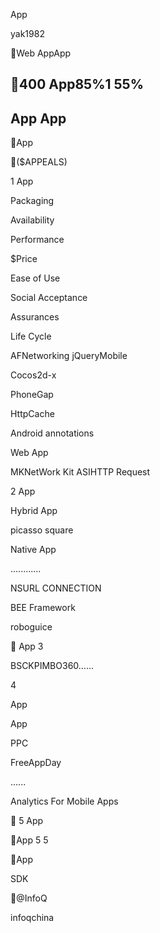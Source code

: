  App



  yak1982




Web AppApp














400
App85%1
55%
----
App
App
----










App
 

($APPEALS)

1 App







Packaging

Availability

Performance

$Price

Ease of Use

Social Acceptance

Assurances

Life Cycle





AFNetworking
jQueryMobile

Cocos2d-x

PhoneGap

HttpCache

Android annotations

Web App

MKNetWork Kit ASIHTTP Request

2 App

Hybrid App

picasso square

Native App

............

NSURL CONNECTION

BEE Framework

roboguice


App 3


  BSCKPIMBO360......







 

4

App 



App 







PPC





FreeAppDay

......

Analytics
For Mobile Apps


5 App

App
5
5









App







 

 





 







SDK







@InfoQ

infoqchina

